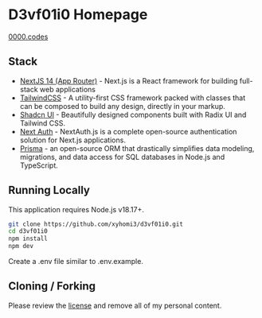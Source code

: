 # D3vf01i0 Homepage

[0000.codes](https://0000.codes)

## Stack

- [NextJS 14 (App Router)](https://nextjs.org) - Next.js is a React framework for building full-stack web applications
- [TailwindCSS](https://tailwindcss.com) - A utility-first CSS framework packed with classes that can be composed to build any design, directly in your markup.
- [Shadcn UI](https://ui.shadcn.com/) - Beautifully designed components built with Radix UI and Tailwind CSS.
- [Next Auth](https://next-auth.js.org) - NextAuth.js is a complete open-source authentication solution for Next.js applications.
- [Prisma](https://www.prisma.io) - an open-source ORM that drastically simplifies data modeling, migrations, and data access for SQL databases in Node.js and TypeScript.

## Running Locally

This application requires Node.js v18.17+.

```bash
git clone https://github.com/xyhomi3/d3vf01i0.git
cd d3vf01i0
npm install
npm dev
```

Create a .env file similar to .env.example.

## Cloning / Forking

Please review the [license](https://github.com/xyhomi3/d3vfolio/blob/master/LICENSE.txt) and remove all of my personal content.
